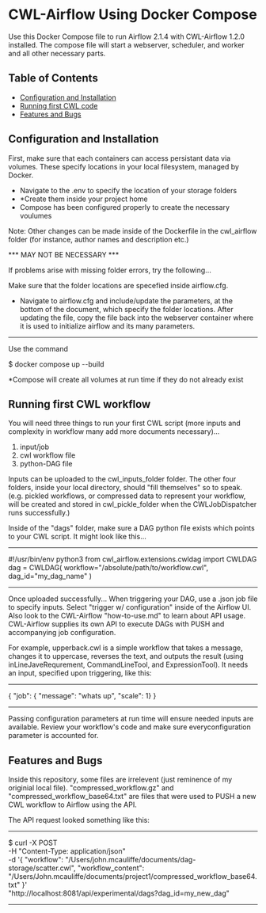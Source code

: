 # CWL-Airflow Using Docker Compose

Use this Docker Compose file to run Airflow 2.1.4 with CWL-Airflow 1.2.0 installed. The compose file will start a webserver, scheduler, and worker and all other necessary parts.
## Table of Contents

- [Configuration and Installation](#configuration-and-installation)
- [Running first CWL code](#running-first-cwl-code)
- [Features and Bugs](#features-and-bugs)

## Configuration and Installation

First, make sure that each containers can access persistant data via volumes. These specify locations in your local filesystem, managed by Docker.
+ Navigate to the .env to specify the location of your storage folders
+ *Create them inside your project home
+ Compose has been configured properly to create the necessary voulumes

Note: Other changes can be made inside of the Dockerfile in the cwl_airflow folder (for instance, author names and description etc.)

*** MAY NOT BE NECESSARY ***


If problems arise with missing folder errors, try the following...


Make sure that the folder locations are specefied inside airflow.cfg.
+ Navigate to airflow.cfg and include/update the parameters, at the bottom of the document, which specify the folder locations. After updating the file, copy the file back into the webserver container where it is used to initialize airflow and its many parameters.

***                      ***


Use the command

$ docker compose up --build


*Compose will create all volumes at run time if they do not already exist

## Running first CWL workflow

You will need three things to run your first CWL script (more inputs and complexity in workflow many add more documents necessary)...
1. input/job
2. cwl workflow file
3. python-DAG file

Inputs can be uploaded to the cwl_inputs_folder folder. The other four folders, inside your local directory, should "fill themselves" so to speak. (e.g. pickled workflows, or compressed data to represent your workflow, will be created and stored in cwl_pickle_folder when the CWLJobDispatcher runs successfully.)

Inside of the "dags" folder, make sure a DAG python file exists which points to your CWL script. It might look like this...

***                      ***
#!/usr/bin/env python3
from cwl_airflow.extensions.cwldag import CWLDAG
dag = CWLDAG(
    workflow="/absolute/path/to/workflow.cwl",
    dag_id="my_dag_name"
)
***                      ***


Once uploaded successfully...
When triggering your DAG, use a .json job file to specify inputs. Select "trigger w/ configuration" inside of the Airflow UI. Also look to the CWL-Airflow "how-to-use.md" to learn about API usage. CWL-Airflow supplies its own API to execute DAGs with PUSH and accompanying job configuration.

For example, upperback.cwl is a simple workflow that takes a message, changes it to uppercase, reverses the text, and outputs the result (using inLineJaveRequrement, CommandLineTool, and ExpressionTool). It needs an input, specified upon triggering, like this:
***                      ***
{
"job": {
"message": "whats up",
"scale": 1}
}
***                      ***
Passing configuration parameters at run time will ensure needed inputs are available. Review your workflow's code and make sure everyconfiguration parameter is accounted for. 

## Features and Bugs

Inside this repository, some files are irrelevent (just reminence of my originial local file). "compressed_workflow.gz" and "compressed_workflow_base64.txt" are files that were used to PUSH a new CWL workflow to Airflow using the API.

The API request looked something like this:
***                      ***
$ curl -X POST \
  -H "Content-Type: application/json" \
  -d '{
    "workflow": "/Users/john.mcauliffe/documents/dag-storage/scatter.cwl",
    "workflow_content": "/Users/John.mcauliffe/documents/project1/compressed_workflow_base64.txt"
  }' \
  "http://localhost:8081/api/experimental/dags?dag_id=my_new_dag"
***                      ***

